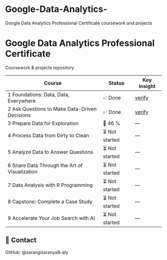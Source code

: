 # Google-Data-Analytics-
Google Data Analytics Professional Certificate coursework and projects
# Google Data Analytics Professional Certificate  
Coursework & projects repository  

| Course | Status | Key Insight |
|--------|--------|-------------|
| 1 Foundations: Data, Data, Everywhere | ✅ Done | [verify](https://coursera.org/share/78a688e181bf5b791406a0b3ac404439) 
| 2 Ask Questions to Make Data-Driven Decisions | ✅ Done | [verify](https://coursera.org/share/50e8ac0d64e58ad5629bb236c60ac22e)
| 3 Prepare Data for Exploration | 🔄 46 % | — |
| 4 Process Data from Dirty to Clean | ⏳ Not started | — |
| 5 Analyze Data to Answer Questions | ⏳ Not started | — |
| 6 Share Data Through the Art of Visualization | ⏳ Not started | — |
| 7 Data Analysis with R Programming | ⏳ Not started | — |
| 8 Capstone: Complete a Case Study | ⏳ Not started | — |
| 9 Accelerate Your Job Search with AI | ⏳ Not started | — |

## 📧 Contact
GitHub: @sarangisaranyaB-aly
